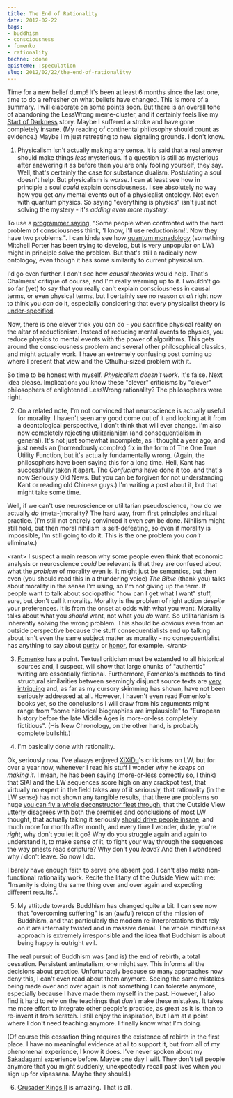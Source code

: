 ```yaml
---
title: The End of Rationality
date: 2012-02-22
tags:
- buddhism
- consciousness
- fomenko
- rationality
techne: :done
episteme: :speculation
slug: 2012/02/22/the-end-of-rationality/
---
```


Time for a new belief dump! It's been at least 6 months since the last one, time to do a refresher on what beliefs have changed. This is more of a summary. I will elaborate on some points soon. But there is an overall tone of abandoning the LessWrong meme-cluster, and it certainly feels like my [Start of Darkness](http://tvtropes.org/pmwiki/pmwiki.php/Main/StartOfDarkness) story. Maybe I suffered a stroke and have gone completely insane. (My reading of continental philosophy should count as evidence.) Maybe I'm just retreating to new signaling grounds. I don't know.

1. Physicalism isn't actually making any sense. It is said that a real answer should make things *less* mysterious. If a question is still as mysterious after answering it as before then you are only fooling yourself, they say. Well, that's certainly the case for substance dualism. Postulating a soul doesn't help. But physicalism is *worse*. I can at least see how in principle a soul *could* explain consciousness. I see absolutely no way how you get *any* mental events out of a physicalist ontology. Not even with quantum physics. So saying "everything is physics" isn't just not solving the mystery - it's *adding even more mystery*. 

  To use a [programmer saying](http://www.codinghorror.com/blog/2008/06/regular-expressions-now-you-have-two-problems.html), "Some people when confronted with the hard problem of consciousness think, 'I know, I'll use reductionism!'. Now they have two problems.". I can kinda see how [quantum monadology](http://cognet.mit.edu/posters/TUCSON3/Yasue.html) (something Mitchell Porter has been trying to develop, but is very unpopular on LW) might in principle solve the problem. But that's still a radically new ontologoy, even though it has some similarity to current physicalism.

  I'd go even further. I don't see how *causal theories* would help. That's Chalmers' critique of course, and I'm really warming up to it. I wouldn't go so far (yet) to say that you really can't explain consciousness in causal terms, or even physical terms, but I certainly see no reason *at all* right now to think you *can* do it, especially considering that every physicalist theory is [under-specified](http://en.wikipedia.org/wiki/Multiple_realizability).

  Now, there is one clever trick you can do - you sacrifice physical reality on the altar of reductionism. Instead of reducing mental events to physics, you reduce physics to mental events with the power of algorithms. This gets around the consciousness problem and several other philosophical classics, and might actually work. I have an extremely confusing post coming up where I present that view and the Cthulhu-sized problem with it.

  So time to be honest with myself. *Physicalism doesn't work*. It's false. Next idea please. Implication: you know these "clever" criticisms by "clever" philosophers of enlightened LessWrong rationality? The philosophers were right.

2. On a related note, I'm not convinced that neuroscience is actually useful for morality. I haven't seen any good come out of it and looking at it from a deontological perspective, I don't think that will ever change. I'm also now completely rejecting utilitarianism (and consequentialism in general). It's not just somewhat incomplete, as I thought a year ago, and just needs an (horrendously complex) fix in the form of The One True Utility Function, but it's actually fundamentally wrong. (Again, the philosophers have been saying this for a long time. Hell, Kant has successfully taken it apart. The *Confucians* have done it too, and that's now Seriously Old News. But you can be forgiven for not understanding Kant or reading old Chinese guys.) I'm writing a post about it, but that might take some time.

  Well, if we can't use neuroscience or utilitarian pseudoscience, how do we actually *do* (meta-)morality? The hard way, from first principles and ritual practice. (I'm still not entirely convinced it even *can* be done. Nihilism might still hold, but then moral nihilism is self-defeating, so even if morality is impossible, I'm still going to do it. This is the one problem you *can't* eliminate.) 

  <rant\> I suspect a main reason why some people even think that economic analysis or neuroscience *could* be relevant is that they are confused about what the *problem* of morality even is. It might just be semantics, but then even (you should read this in a thundering voice) *The Bible* (thank you) talks about morality in the sense I'm using, so I'm not giving up the term. If people want to talk about sociopathic "how can I get what I want" stuff, sure, but don't call it morality. Morality is the problem of right action *despite* your preferences. It is from the onset at odds with what you want. Morality talks about what you *should* want, not what you *do* want. So utilitarianism is inherently solving the wrong problem. This should be obvious even from an outside perspective because the stuff consequentialists end up talking about isn't even the same subject matter as morality - no consequentialist has anything to say about [purity](http://en.wikipedia.org/wiki/Shinto) or [honor](http://en.wikipedia.org/wiki/Bushido), for example. </rant\>

3. [Fomenko](http://en.wikipedia.org/wiki/New_Chronology_%28Fomenko%29) has a point. Textual criticism must be extended to all historical sources and, I suspect, will show that large chunks of "authentic" writing are essentially fictional. Furthermore, Fomenko's methods to find structural similarities between seemingly disjunct source texts are [very intriguing](http://blog.muflax.com/2012/02/09/algorithmic-causality-and-the-new-testament/) and, as far as my cursory skimming has shown, have not been seriously addressed at all. However, I haven't even read Fomenko's books yet, so the conclusions I will draw from his arguments might range from "some historical biographies are implausible" to "European history before the late Middle Ages is more-or-less completely fictitious". (His New Chronology, on the other hand, is probably complete bullshit.)

4. I'm basically done with rationality.

  Ok, seriously now. I've always enjoyed [XiXiDu](http://kruel.co/)'s criticisms on LW, but for over a year now, whenever I read his stuff I wonder why he *keeps on making it*. I mean, he has been saying (more-or-less correctly so, I think) that SIAI and the LW sequences score high on any crackpot test, that virtually no expert in the field takes any of it seriously, that rationality (in the LW sense) has not shown any tangible results, that there are problems so huge [you can fly a whole deconstructor fleet through](http://lesswrong.com/lw/9ar/on_leverage_researchs_plan_for_an_optimal_world/5n74), that the Outside View utterly disagrees with both the premises and conclusions of most LW thought, that actually taking it seriously [should drive people insane](http://kruel.co/2011/07/24/open-problems-in-ethics-and-rationality/), and much more for month after month, and every time I wonder, dude, you're *right*, why don't you let it go? Why do you struggle again and again to understand it, to make sense of it, to fight your way through the sequences the way priests read scripture? Why don't you *leave*? And then I wondered why *I* don't leave. So now I do.

  I barely have enough faith to serve one absent god. I can't also make non-functional rationality work. Recite the litany of the Outside View with me: "Insanity is doing the same thing over and over again and expecting different results.". 

5. My attitude towards Buddhism has changed quite a bit. I can see now that "overcoming suffering" is an (awful) retcon of the mission of Buddhism, and that particularly the modern re-interpretations that rely on it are internally twisted and in massive denial. The whole mindfulness approach is extremely irresponsible and the idea that Buddhism is about being happy is outright evil.

  The real pursuit of Buddhism was (and is) the end of rebirth, a total cessation. Persistent antinatalism, one might say. This informs all the decisions about practice. Unfortunately because so many approaches now deny this, I can't even read about them anymore. Seeing the same mistakes being made over and over again is not something I can tolerate anymore, especially because I have made them myself in the past. However, I also find it hard to rely on the teachings that *don't* make these mistakes. It takes me more effort to integrate other people's practice, as great as it is, than to re-invent it from scratch. I still enjoy the inspiration, but I am at a point where I don't need teaching anymore. I finally know what I'm doing.

  (Of course this cessation thing requires the existence of rebirth in the first place. I have no meaningful evidence at all to support it, but from all of my phenomenal experience, I know it does. I've never spoken about my [Sakadagami](http://en.wikipedia.org/wiki/Sakadagami) experience before. Maybe one day I will. They don't tell people anymore that you might suddenly, unexpectedly recall past lives when you sign up for vipassana. Maybe they should.)

6. [Crusader Kings II](http://www.paradoxplaza.com/games/crusader-kings-ii) is amazing. That is all.